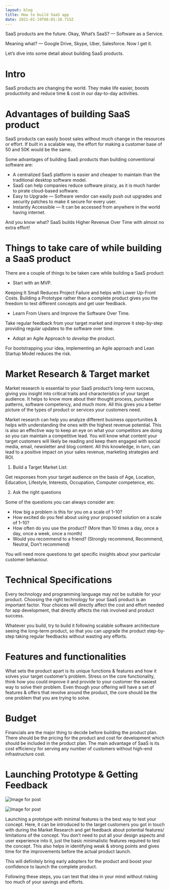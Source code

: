 ```yaml
---
layout: blog
title: How to build SaaS app
date: 2021-01-19T06:01:10.715Z
---
```

<!--StartFragment-->

SaaS products are the future. Okay, What’s SaaS? — Software as a Service.

Meaning what? — Google Drive, Skype, Uber, Salesforce. Now I get it.

Let’s dive into some detail about building SaaS products.

# **Intro**

SaaS products are changing the world. They make life easier, boosts productivity and reduce time & cost in our day-to-day activities.

# **Advantages of building SaaS product**

SaaS products can easily boost sales without much change in the resources or effort. If built in a scalable way, the effort for making a customer base of 50 and 50K would be the same.

Some advantages of building SaaS products than building conventional software are:

* A centralized SaaS platform is easier and cheaper to maintain than the traditional desktop software model.
* SaaS can help companies reduce software piracy, as it is much harder to pirate cloud-based software.
* Easy to Upgrade — Software vendor can easily push out upgrades and security patches to make it secure for every user.
* Instantly Accessible — It can be accessed from anywhere in the world having internet.

And you know what? SaaS builds Higher Revenue Over Time with almost no extra effort!

# **Things to take care of while building a SaaS product**

There are a couple of things to be taken care while building a SaaS product:

* Start with an MVP.

Keeping It Small Reduces Project Failure and helps with Lower Up-Front Costs. Building a Prototype rather than a complete product gives you the freedom to test different concepts and get user feedback.

* Learn From Users and Improve the Software Over Time.

Take regular feedback from your target market and improve it step-by-step providing regular updates to the software over time.

* Adopt an Agile Approach to *develop* the product.

For bootstrapping your idea, implementing an Agile approach and Lean Startup Model reduces the risk.

# **Market Research & Target market**

Market research is essential to your SaaS product’s long-term success, giving you insight into critical traits and characteristics of your target audience. It helps to know more about their thought process, purchase patterns, software competency, and much more. All this gives you a better picture of the types of product or services your customers need.

Market research can help you analyze different business opportunities & helps with understanding the ones with the highest revenue potential. This is also an effective way to keep an eye on what your competitors are doing so you can maintain a competitive lead. You will know what content your target customers will likely be reading and keep them engaged with social media, email, newsletter and blog content. All this knowledge, in turn, can lead to a positive impact on your sales revenue, marketing strategies and ROI.

1. Build a Target Market List:

Get responses from your target audience on the basis of Age, Location, Education, Lifestyle, Interests, Occupation, Computer competence, etc.

2. Ask the right questions

Some of the questions you can always consider are:

* How big a problem is this for you on a scale of 1–10?
* How excited do you feel about using your proposed solution on a scale of 1–10?
* How often do you use the product? (More than 10 times a day, once a day, once a week, once a month)
* Would you recommend to a friend? (Strongly recommend, Recommend, Neutral, Don’t recommend)

You will need more questions to get specific insights about your particular customer behaviour.

# **Technical Specifications**

Every technology and programming language may not be suitable for your product. Choosing the right technology for your SaaS product is an important factor. Your choices will directly affect the cost and effort needed for app development, that directly affects the risk involved and product success.

Whatever you build, try to build it following scalable software architecture seeing the long-term product, so that you can upgrade the product step-by-step taking regular feedbacks without wasting any efforts.

# **Features and functionalities**

What sets the product apart is its unique functions & features and how it solves your target customer’s problem. Stress on the core functionality, think how you could improve it and provide to your customer the easiest way to solve their problem. Even though your offering will have a set of features & offers that revolve around the product, the core should be the one problem that you are trying to solve.

# **Budget**

Financials are the major thing to decide before building the product plan. There should be the pricing for the product and cost for development which should be included in the product plan. The main advantage of SaaS is its cost efficiency for serving any number of customers without high-end infrastructure cost.

# **Launching Prototype & Getting Feedback**

![Image for post](https://miro.medium.com/max/60/1*oATufsrjMXrrmmvAgymAdA.jpeg?q=20)

![Image for post](https://miro.medium.com/max/1600/1*oATufsrjMXrrmmvAgymAdA.jpeg)

Launching a prototype with minimal features is the best way to test your concept. Here, it can be introduced to the target customers you got in touch with during the Market Research and get feedback about potential features/ limitations of the concept. You don’t need to put all your design aspects and user experience into it, just the basic minimalistic features required to test the concept. This also helps in identifying weak & strong points and gives time for the improvements before the actual product launch.

This will definitely bring early adopters for the product and boost your confidence to launch the complete product.

Following these steps, you can test that idea in your mind without risking too much of your savings and efforts.

<!--